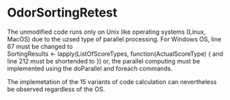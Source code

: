 # OdorSortingRetest
The unmodified code runs only on Unix like operating systems (Linux, MacOS) due to the uzsed type of parallel processing.
For Windows OS, line 67 must be changed to   
    SortingResults <- lapply(ListOfScoreTypes, function(ActualScoreType) {
and line 212 must be shortended to 
      })
or, the parallel computing must be implemented using the doParallel and foreach commands.

The implemetation of the 15 variants of code calculation can nevertheless be observed regardless of the OS. 

